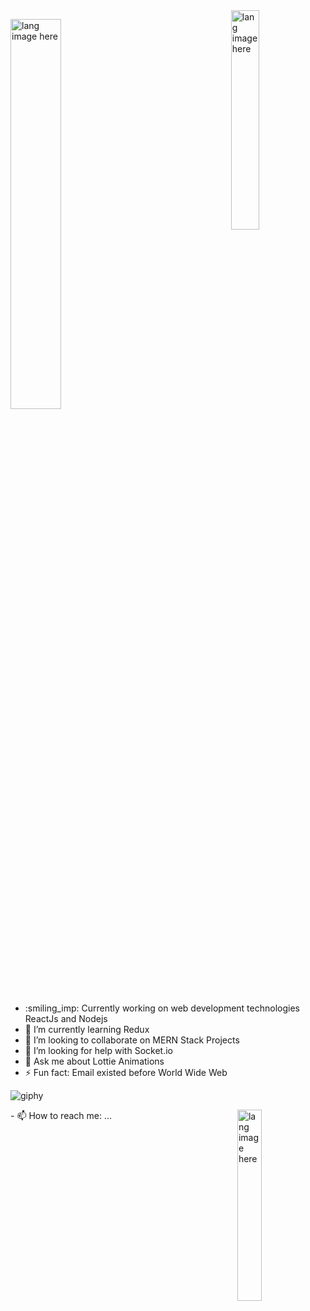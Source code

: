 <img align="right" width="30%" src="https://user-images.githubusercontent.com/56116708/115572596-aedb1e80-a2dd-11eb-9106-7ce1da84a0e2.png" alt="lang image here" />
<p align="left"><img width="40%" src="https://github.com/alansmathew/alansmathew/raw/master/lang.gif" alt="lang image here" />
  
 </p>
 
<span align="left">
  <ul>
    <li>:smiling_imp: Currently working on web development technologies ReactJs and Nodejs</li>
     <li>🌱 I’m currently learning Redux</li>
     <li>👯 I’m looking to collaborate on MERN Stack Projects</li>
     <li>🤔 I’m looking for help with Socket.io</li>
     <li>💬 Ask me about Lottie Animations</li>
     <li>⚡ Fun fact: Email existed before World Wide Web</li>
    </ul> 
  </span>

  ![giphy](https://user-images.githubusercontent.com/56116708/115560247-06738d00-a2d2-11eb-84b3-9e34ca754c9c.gif) 


<img  align="right" width="28%" src="https://user-images.githubusercontent.com/56116708/115578796-370ff280-a2e3-11eb-9634-5f13018dc9aa.gif" alt="lang image here" />
- 📫 How to reach me: ...


